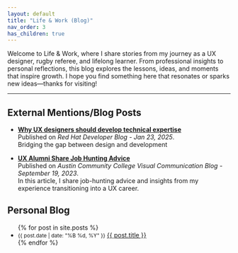```yaml
---
layout: default
title: "Life & Work (Blog)"
nav_order: 3
has_children: true
---
```

Welcome to Life & Work, where I share stories from my journey as a UX designer, rugby referee, and lifelong learner. From professional insights to personal reflections, this blog explores the lessons, ideas, and moments that inspire growth. I hope you find something here that resonates or sparks new ideas—thanks for visiting!

---
## External Mentions/Blog Posts

- **[Why UX designers should develop technical expertise](https://developers.redhat.com/articles/2025/01/23/why-ux-designers-should-develop-technical-expertise)**  
  Published on *Red Hat Developer Blog - Jan 23, 2025*.  
  Bridging the gap between design and development

- **[UX Alumni Share Job Hunting Advice](https://admc.austincc.edu/viscom/2023/09/19/ux-alumni-share-job-hunting-advice/)**  
  Published on *Austin Community College Visual Communication Blog - September 19, 2023*.  
  In this article, I share job-hunting advice and insights from my experience transitioning into a UX career.

## Personal Blog
<ul>
  {% for post in site.posts %}
    <li>
    <small>{{ post.date | date: "%B %d, %Y" }}</small>
      <a href="{{ post.url }}">{{ post.title }}</a>
    </li>
  {% endfor %}
</ul>
